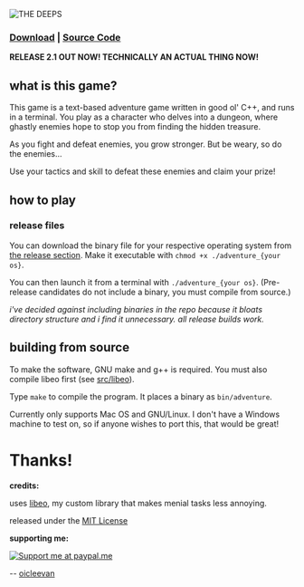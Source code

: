 <!-- such a cool logo, huh -->
![THE DEEPS](https://i.ibb.co/kJjV5jH/2021-09-18-16-22.png "THE DEEPS")

### [Download](https://github.com/oicleevan/the-deeps/releases/latest) | [Source Code](src)

**RELEASE 2.1 OUT NOW! TECHNICALLY AN ACTUAL THING NOW!**

## what is this game?

This game is a text-based adventure game written in good ol' C++, and runs in a terminal. You play as a character who delves into a dungeon, where ghastly enemies hope to stop you from finding the hidden treasure.

As you fight and defeat enemies, you grow stronger. But be weary, so do the enemies...

Use your tactics and skill to defeat these enemies and claim your prize!

## how to play

### release files

You can download the binary file for your respective operating system from [the release section](https://github.com/oicleevan/the-deeps/releases/). Make it executable with `chmod +x ./adventure_{your os}`. 

You can then launch it from a terminal with `./adventure_{your os}`. (Pre-release candidates do not include a binary, you must compile from source.)

*i've decided against including binaries in the repo because it bloats directory structure and i find it unnecessary. all release builds work.*

## building from source

To make the software, GNU make and g++ is required. You must also compile libeo first (see [src/libeo](src/libeo)).

Type `make` to compile the program. It places a binary as `bin/adventure`.

Currently only supports Mac OS and GNU/Linux. I don't have a Windows machine to test on, so if anyone wishes to port this, that would be great!

# Thanks!

**credits:**

uses [libeo](src/libeo), my custom library that makes menial tasks less annoying.

released under the [MIT License](https://github.com/git/git-scm.com/blob/main/MIT-LICENSE.txt)

**supporting me:**

[![Support me at paypal.me](https://www.zahlungsverkehrsfragen.de/wp-content/uploads/2018/10/paypalme.png "Support me at paypal.me")](https://paypal.me/eoicle)

-- [oicleevan](https://oicleevan.xyz)
